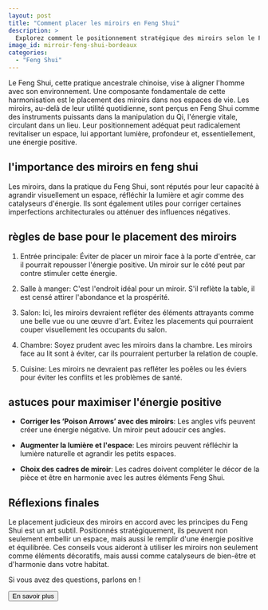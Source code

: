 ```yaml
---
layout: post
title: "Comment placer les miroirs en Feng Shui"
description: >
  Explorez comment le positionnement stratégique des miroirs selon le Feng Shui peut métamorphoser votre intérieur en un sanctuaire d'énergie positive et de sérénité. Maîtrisez l'art d'utiliser les miroirs pour dynamiser le flux d'énergie et la lumière, créant ainsi une ambiance harmonieuse chez vous.
image_id: mirroir-feng-shui-bordeaux
categories:
  - "Feng Shui"
---
```


Le Feng Shui, cette pratique ancestrale chinoise, vise à aligner l'homme avec son environnement. Une composante fondamentale de cette harmonisation est le placement des miroirs dans nos espaces de vie. Les miroirs, au-delà de leur utilité quotidienne, sont perçus en Feng Shui comme des instruments puissants dans la manipulation du Qi, l'énergie vitale, circulant dans un lieu. Leur positionnement adéquat peut radicalement revitaliser un espace, lui apportant lumière, profondeur et, essentiellement, une énergie positive.

## l'importance des miroirs en feng shui

Les miroirs, dans la pratique du Feng Shui, sont réputés pour leur capacité à agrandir visuellement un espace, réfléchir la lumière et agir comme des catalyseurs d'énergie. Ils sont également utiles pour corriger certaines imperfections architecturales ou atténuer des influences négatives.

## règles de base pour le placement des miroirs

1. Entrée principale: Éviter de placer un miroir face à la porte d'entrée, car il pourrait repousser l'énergie positive. Un miroir sur le côté peut par contre stimuler cette énergie.

2. Salle à manger: C'est l'endroit idéal pour un miroir. S'il reflète la table, il est censé attirer l'abondance et la prospérité.

3. Salon: Ici, les miroirs devraient refléter des éléments attrayants comme une belle vue ou une œuvre d'art. Évitez les placements qui pourraient couper visuellement les occupants du salon.

4. Chambre: Soyez prudent avec les miroirs dans la chambre. Les miroirs face au lit sont à éviter, car ils pourraient perturber la relation de couple.

5. Cuisine: Les miroirs ne devraient pas refléter les poêles ou les éviers pour éviter les conflits et les problèmes de santé.

## astuces pour maximiser l'énergie positive

- **Corriger les ‘Poison Arrows’ avec des miroirs**: Les angles vifs peuvent créer une énergie négative. Un miroir peut adoucir ces angles.

- **Augmenter la lumière et l'espace**: Les miroirs peuvent réfléchir la lumière naturelle et agrandir les petits espaces.

- **Choix des cadres de miroir**: Les cadres doivent compléter le décor de la pièce et être en harmonie avec les autres éléments Feng Shui.

## Réflexions finales

Le placement judicieux des miroirs en accord avec les principes du Feng Shui est un art subtil. Positionnés stratégiquement, ils peuvent non seulement embellir un espace, mais aussi le remplir d'une énergie positive et équilibrée. Ces conseils vous aideront à utiliser les miroirs non seulement comme éléments décoratifs, mais aussi comme catalyseurs de bien-être et d'harmonie dans votre habitat.

Si vous avez des questions, parlons en !

<button class="btn btn-secondary" data-action="click->crisp-chat#show">En savoir plus</button>
